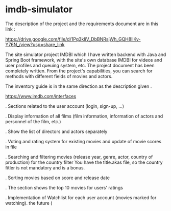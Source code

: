 # imdb-simulator 
The description of the project and the requirements document are in this link : 

https://drive.google.com/file/d/1Pq3kliV_DbBNRsjWh_GQH8llKv-Y76N_/view?usp=share_link

The site simulator project IMDBI which I have written backend with Java and Spring Boot framework, with the site's own database IMDBI for videos and user profiles and queuing system, etc. The project document has been completely written. From the project's capabilities, you can search for methods with different fields of movies and actors.

The inventory guide is in the same direction as the description
given .

https://www.imdb.com/interfaces

. Sections related to the user account (login, sign-up, ...)

. Display information of all films (film information, information of actors and personnel of the film, etc.)

. Show the list of directors and actors separately

. Voting and rating system for existing movies and update of movie scores in file

. Searching and filtering movies (release year, genre, actor, country of production) for the country filter
You have the title.akas file, so the country fitler is not mandatory and is a bonus.

. Sorting movies based on score and release date

. The section shows the top 10 movies for users' ratings

. Implementation of Watchlist for each user account (movies marked for watching).
the future (
